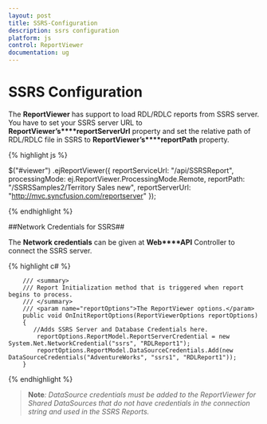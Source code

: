 ```yaml
---
layout: post
title: SSRS-Configuration
description: ssrs configuration
platform: js
control: ReportViewer
documentation: ug
---
```


# SSRS Configuration

The **ReportViewer** has support to load RDL/RDLC reports from SSRS server. You have to set your SSRS server URL to **ReportViewer’s****reportServerUrl** property and set the relative path of RDL/RDLC file in SSRS to **ReportViewer’s****reportPath** property. 

{% highlight js %}



$("#viewer")
    .ejReportViewer({
        reportServiceUrl: "/api/SSRSReport",
        processingMode: ej.ReportViewer.ProcessingMode.Remote,
        reportPath: "/SSRSSamples2/Territory Sales new",
        reportServerUrl: "http://mvc.syncfusion.com/reportserver"
    });


{% endhighlight %}



##Network Credentials for SSRS##

The **Network credentials** can be given at **Web****API** Controller to connect the SSRS server.

{% highlight c# %}



        /// <summary>
        /// Report Initialization method that is triggered when report begins to process.
        /// </summary>
        /// <param name="reportOptions">The ReportViewer options.</param>
        public void OnInitReportOptions(ReportViewerOptions reportOptions)
        {
           //Adds SSRS Server and Database Credentials here.
            reportOptions.ReportModel.ReportServerCredential = new System.Net.NetworkCredential("ssrs", "RDLReport1");
            reportOptions.ReportModel.DataSourceCredentials.Add(new DataSourceCredentials("AdventureWorks", "ssrs1", "RDLReport1"));
        }


{% endhighlight %}



>**Note**_: DataSource credentials must be added to the ReportViewer for Shared DataSources that do not have credentials in the connection string and used in the SSRS Reports._



